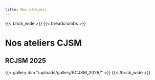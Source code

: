 ```yaml
---
title: Nos ateliers
---
```


{{< brick_wide >}}
{{< breadcrumbs >}}


# Nos ateliers CJSM

## RCJSM 2025

{{< gallery dir="/uploads/gallery/RCJSM_2026/" >}}
{{< /brick_wide >}}